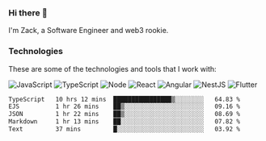 ### Hi there 👋
I'm Zack, a Software Engineer and web3 rookie.

### Technologies
These are some of the technologies and tools that I work with:

![JavaScript](https://img.shields.io/badge/JavaScript-323330.svg?logo=javascript&logoColor=F7DF1E) 
![TypeScript](https://img.shields.io/badge/TypeScript-007ACC.svg?logo=typescript&logoColor=white) 
![Node](https://img.shields.io/badge/Node.js-43853D.svg?logo=node.js&logoColor=white)
![React](https://img.shields.io/badge/React-20232a.svg?logo=react&logoColor=61DAFB) 
![Angular](https://img.shields.io/badge/Angular-E23237.svg?logo=angularjs&logoColor=white)
![NestJS](https://img.shields.io/badge/NestJS-E0234E?logo=nestjs&logoColor=white)
![Flutter](https://img.shields.io/badge/Flutter-02569B.svg?logo=flutter&logoColor=white)

<!--START_SECTION:waka-->

```txt
TypeScript   10 hrs 12 mins  ████████████████▒░░░░░░░░   64.83 %
EJS          1 hr 26 mins    ██▒░░░░░░░░░░░░░░░░░░░░░░   09.16 %
JSON         1 hr 22 mins    ██▒░░░░░░░░░░░░░░░░░░░░░░   08.69 %
Markdown     1 hr 13 mins    ██░░░░░░░░░░░░░░░░░░░░░░░   07.82 %
Text         37 mins         █░░░░░░░░░░░░░░░░░░░░░░░░   03.92 %
```

<!--END_SECTION:waka-->
